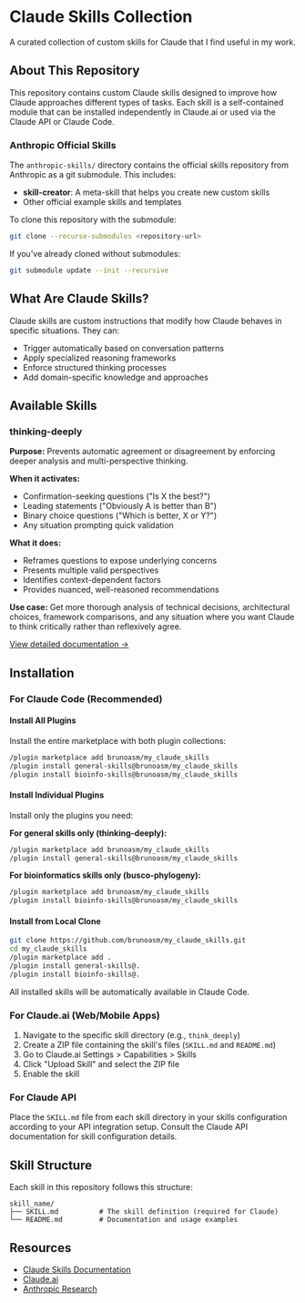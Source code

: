 # Claude Skills Collection

A curated collection of custom skills for Claude that I find useful in my work. 

## About This Repository

This repository contains custom Claude skills designed to improve how Claude approaches different types of tasks. Each skill is a self-contained module that can be installed independently in Claude.ai or used via the Claude API or Claude Code.

### Anthropic Official Skills

The `anthropic-skills/` directory contains the official skills repository from Anthropic as a git submodule. This includes:
- **skill-creator**: A meta-skill that helps you create new custom skills
- Other official example skills and templates

To clone this repository with the submodule:
```bash
git clone --recurse-submodules <repository-url>
```

If you've already cloned without submodules:
```bash
git submodule update --init --recursive
```

## What Are Claude Skills?

Claude skills are custom instructions that modify how Claude behaves in specific situations. They can:
- Trigger automatically based on conversation patterns
- Apply specialized reasoning frameworks
- Enforce structured thinking processes
- Add domain-specific knowledge and approaches

## Available Skills

### thinking-deeply

**Purpose:** Prevents automatic agreement or disagreement by enforcing deeper analysis and multi-perspective thinking.

**When it activates:**
- Confirmation-seeking questions ("Is X the best?")
- Leading statements ("Obviously A is better than B")
- Binary choice questions ("Which is better, X or Y?")
- Any situation prompting quick validation

**What it does:**
- Reframes questions to expose underlying concerns
- Presents multiple valid perspectives
- Identifies context-dependent factors
- Provides nuanced, well-reasoned recommendations

**Use case:** Get more thorough analysis of technical decisions, architectural choices, framework comparisons, and any situation where you want Claude to think critically rather than reflexively agree.

[View detailed documentation →](./think_deeply/README.md)

## Installation

### For Claude Code (Recommended)

#### Install All Plugins

Install the entire marketplace with both plugin collections:

```bash
/plugin marketplace add brunoasm/my_claude_skills
/plugin install general-skills@brunoasm/my_claude_skills
/plugin install bioinfo-skills@brunoasm/my_claude_skills
```

#### Install Individual Plugins

Install only the plugins you need:

**For general skills only (thinking-deeply):**
```bash
/plugin marketplace add brunoasm/my_claude_skills
/plugin install general-skills@brunoasm/my_claude_skills
```

**For bioinformatics skills only (busco-phylogeny):**
```bash
/plugin marketplace add brunoasm/my_claude_skills
/plugin install bioinfo-skills@brunoasm/my_claude_skills
```

#### Install from Local Clone

```bash
git clone https://github.com/brunoasm/my_claude_skills.git
cd my_claude_skills
/plugin marketplace add .
/plugin install general-skills@.
/plugin install bioinfo-skills@.
```

All installed skills will be automatically available in Claude Code.

### For Claude.ai (Web/Mobile Apps)

1. Navigate to the specific skill directory (e.g., `think_deeply`)
2. Create a ZIP file containing the skill's files (`SKILL.md` and `README.md`)
3. Go to Claude.ai Settings > Capabilities > Skills
4. Click "Upload Skill" and select the ZIP file
5. Enable the skill

### For Claude API

Place the `SKILL.md` file from each skill directory in your skills configuration according to your API integration setup. Consult the Claude API documentation for skill configuration details.

## Skill Structure

Each skill in this repository follows this structure:

```
skill_name/
├── SKILL.md          # The skill definition (required for Claude)
└── README.md         # Documentation and usage examples
```

## Resources

- [Claude Skills Documentation](https://support.claude.com/en/articles/12512198-how-to-create-custom-skills)
- [Claude.ai](https://claude.ai)
- [Anthropic Research](https://www.anthropic.com/research)
